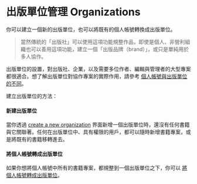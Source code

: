 # 出版單位管理 Organizations

你可以建立一個新的出版單位，也可以將既有的個人帳號轉換成出版單位。

> 當然傳統的「出版社」可以使用這項功能規整作品，即使是個人、非營利組織也可以善用這項功能，建立一個「出版品牌（brand）」，或只是單純用於多人協作。

出版單位的設置，對出版社、企業，以及需要多位作者、編輯與管理者的大型專案都很適合。想了解出版單位對協作專案的實際作用，請參考 [個人帳號與出版單位的不同](./differences.md)。

建立出版單位的方法：

#### 新建出版單位

當你透過 [create a new organization](https://www.gitbook.com/organizations/new) 界面新增一個出版單位時，還沒有任何書籍與它關聯著。任何在出版單位中、具有權限的用戶，都可以隨時新增書籍專案，或是將既有的書籍移轉進去。

#### 將個人帳號轉成出版單位

如果你想將個人帳號中所有的書籍專案，都規整到一個出版單位之下，你可以 [將個人帳號轉成出版單位](./convert.md)。